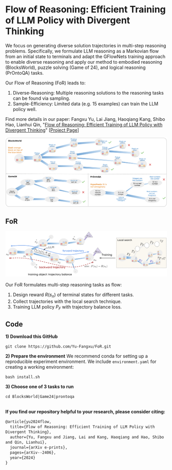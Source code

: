 # Flow of Reasoning: Efficient Training of LLM Policy with Divergent Thinking

We focus on generating diverse solution trajectories in multi-step reasoning problems. Specifically, we formulate LLM reasoning as a Markovian flow from an initial state to terminals and adapt the GFlowNets training approach to enable diverse reasoning and apply our method to embodied reasoning (BlocksWorld), puzzle solving (Game of 24), and logical reasoning (PrOntoQA) tasks. 

Our Flow of Reasoning (FoR) leads to:

1. Diverse-Reasoning: Multiple reasoning solutions to the reasoning tasks can be found via sampling.
2. Sample-Efficiency: Limited data (e.g. 15 examples) can train the LLM policy well.

Find more details in our paper:
Fangxu Yu, Lai Jiang, Haoqiang Kang, Shibo Hao, Lianhui Qin, "[Flow of Reasoning: Efficient Training of LLM Policy with Divergent Thinking](https://arxiv.org/abs/2406.05673)" [[Project Page](https://yu-fangxu.github.io/FoR.github.io/)]

![plot](./images/task.png)



## FoR

![plot](./images/main_arch.png)

Our FoR formulates multi-step reasoning tasks as flow:
1. Design reward $R(s_n)$ of terminal states for different tasks.
2. Collect trajectories with the local search technique.
3. Training LLM policy $P_{F}$ with trajectory balance loss.

## Code
**1) Download this GitHub**
```
git clone https://github.com/Yu-Fangxu/FoR.git
```

**2) Prepare the environment**
We recommend conda for setting up a reproducible experiment environment. We include `environment.yaml` for creating a working environment:

```
bash install.sh
```

**3) Choose one of 3 tasks to run**
```
cd BlocksWorld|Game24|prontoqa
```

<br> **If you find our repository helpful to your research, please consider citing:** <br>
```
@article{yu2024flow,
  title={Flow of Reasoning: Efficient Training of LLM Policy with Divergent Thinking},
  author={Yu, Fangxu and Jiang, Lai and Kang, Haoqiang and Hao, Shibo and Qin, Lianhui},
  journal={arXiv e-prints},
  pages={arXiv--2406},
  year={2024}
}
```
